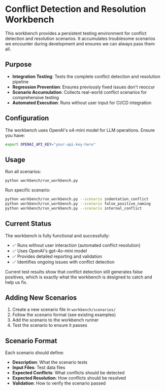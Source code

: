 # Conflict Detection and Resolution Workbench

This workbench provides a persistent testing environment for conflict detection and resolution scenarios. It accumulates troublesome scenarios we encounter during development and ensures we can always pass them all.

## Purpose

- **Integration Testing**: Tests the complete conflict detection and resolution pipeline
- **Regression Prevention**: Ensures previously fixed issues don't reoccur
- **Scenario Accumulation**: Collects real-world conflict scenarios for comprehensive testing
- **Automated Execution**: Runs without user input for CI/CD integration

## Configuration

The workbench uses OpenAI's o4-mini model for LLM operations. Ensure you have:

```bash
export OPENAI_API_KEY="your-api-key-here"
```

## Usage

Run all scenarios:
```bash
python workbench/run_workbench.py
```

Run specific scenario:
```bash
python workbench/run_workbench.py --scenario indentation_conflict
python workbench/run_workbench.py --scenario false_positive_naming
python workbench/run_workbench.py --scenario internal_conflict
```

## Current Status

The workbench is fully functional and successfully:
- ✅ Runs without user interaction (automated conflict resolution)
- ✅ Uses OpenAI's gpt-4o-mini model
- ✅ Provides detailed reporting and validation
- ✅ Identifies ongoing issues with conflict detection

Current test results show that conflict detection still generates false positives, 
which is exactly what the workbench is designed to catch and help us fix.

## Adding New Scenarios

1. Create a new scenario file in `workbench/scenarios/`
2. Follow the scenario format (see existing examples)
3. Add the scenario to the workbench runner
4. Test the scenario to ensure it passes

## Scenario Format

Each scenario should define:
- **Description**: What the scenario tests
- **Input Files**: Test data files
- **Expected Conflicts**: What conflicts should be detected
- **Expected Resolution**: How conflicts should be resolved
- **Validation**: How to verify the scenario passed

